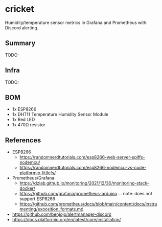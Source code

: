 # cricket

Humidity/temperature sensor metrics in Grafana and Prometheus with Discord alerting.

## Summary

TODO:

## Infra

TODO:

## BOM

- 1x ESP8266
- 1x DHT11 Temperature Humidity Sensor Module
- 1x Red LED
- 1x 470Ω resistor

## References

- ESP8266
  - https://randomnerdtutorials.com/esp8266-web-server-spiffs-nodemcu/
  - https://randomnerdtutorials.com/esp8266-nodemcu-vs-code-platformio-littlefs/
- Prometheus/Grafana
  - https://dzlab.github.io/monitoring/2021/12/30/monitoring-stack-docker/
  - https://github.com/grafana/prometheus-arduino ... note: does not support ESP8266
  - https://github.com/prometheus/docs/blob/main/content/docs/instrumenting/exposition_formats.md
- https://github.com/benjojo/alertmanager-discord
- https://docs.platformio.org/en/latest/core/installation/
